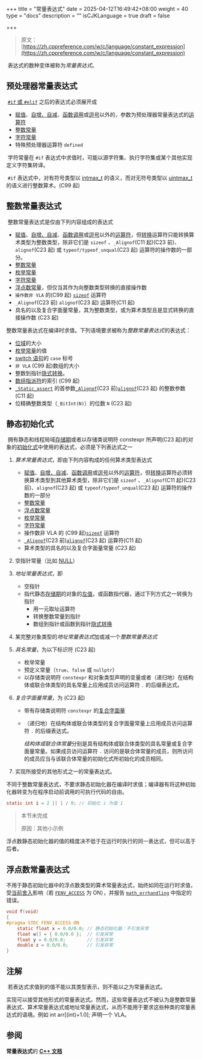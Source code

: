 +++
title = "常量表达式"
date = 2025-04-12T16:49:42+08:00
weight = 40
type = "docs"
description = ""
isCJKLanguage = true
draft = false

+++

> 原文：[https://zh.cppreference.com/w/c/language/constant_expression](https://zh.cppreference.com/w/c/language/constant_expression)

​	表达式的数种变体被称为*常量表达式*。

## 预处理器常量表达式

​	[`#if` 或 `#elif`](https://zh.cppreference.com/w/c/preprocessor/conditional) 之后的表达式必须展开成

- [赋值](https://zh.cppreference.com/w/c/language/operator_assignment)、[自增、自减](https://zh.cppreference.com/w/c/language/operator_incdec)、[函数调用](https://zh.cppreference.com/w/c/language/operator_other#.E5.87.BD.E6.95.B0.E8.B0.83.E7.94.A8)或[逗号](https://zh.cppreference.com/w/c/language/operator_other#.E9.80.97.E5.8F.B7.E8.BF.90.E7.AE.97.E7.AC.A6)以外的，参数为预处理器常量表达式的[运算符](https://zh.cppreference.com/w/c/language/expressions#.E8.BF.90.E7.AE.97.E7.AC.A6)
- [整数常量](https://zh.cppreference.com/w/c/language/integer_constant)
- [字符常量](https://zh.cppreference.com/w/c/language/character_constant)
- 特殊预处理器运算符 `defined`

​	字符常量在 `#if` 表达式中求值时，可能以源字符集、执行字符集或某个其他实现定义字符集转译。

​	`#if` 表达式中，对有符号类型以 [intmax_t](https://zh.cppreference.com/w/c/types/integer) 的语义，而对无符号类型以 [uintmax_t](https://zh.cppreference.com/w/c/types/integer) 的语义进行整数算术。(C99 起)

## 整数常量表达式

​	整数常量表达式是仅由下列内容组成的表达式

- [赋值](https://zh.cppreference.com/w/c/language/operator_assignment)、[自增、自减](https://zh.cppreference.com/w/c/language/operator_incdec)、[函数调用](https://zh.cppreference.com/w/c/language/operator_other#.E5.87.BD.E6.95.B0.E8.B0.83.E7.94.A8)或[逗号](https://zh.cppreference.com/w/c/language/operator_other#.E9.80.97.E5.8F.B7.E8.BF.90.E7.AE.97.E7.AC.A6)以外的[运算符](https://zh.cppreference.com/w/c/language/expressions#.E8.BF.90.E7.AE.97.E7.AC.A6)，但[转换](https://zh.cppreference.com/w/c/language/cast)运算符只能转换算术类型为整数类型，除非它们是 `sizeof` 、`_Alignof`(C11 起)(C23 前)、`alignof`(C23 起) 或 `typeof/typeof_unqual`(C23 起) 运算符的操作数的一部分。
- [整数常量](https://zh.cppreference.com/w/c/language/integer_constant)
- [枚举常量](https://zh.cppreference.com/w/c/language/enum)
- [字符常量](https://zh.cppreference.com/w/c/language/character_constant)
- [浮点数常量](https://zh.cppreference.com/w/c/language/floating_constant)，但仅当其作为向整数类型转换的直接操作数
- `操作数非 VLA` 的(C99 起) [`sizeof`](https://zh.cppreference.com/w/c/language/sizeof) 运算符
- `_Alignof`(C23 前) `alignof`(C23 起) 运算符(C11 起)
- 具名的以及复合字面量常量，其为整数类型，或为算术类型且是显式转换的直接操作数 (C23 起)

​	整数常量表达式在编译时求值。下列语境要求被称为*整数常量表达式* ﻿的表达式：

- [位域](https://zh.cppreference.com/w/c/language/bit_field)的大小
- [枚举常量](https://zh.cppreference.com/w/c/language/enum)的值
- [switch 语句](https://zh.cppreference.com/w/c/language/switch)的 `case` 标号
- `非 VLA` (C99 起)数组的大小
- 整数到指针[隐式转换](https://zh.cppreference.com/w/c/language/conversion)。
- [数组指派符](https://zh.cppreference.com/w/c/language/array_initialization)的索引 (C99 起)
- [`_Static_assert`](https://zh.cppreference.com/w/c/language/_Static_assert) 的首参数[`_Alignof`](https://zh.cppreference.com/w/c/language/_Alignof)(C23 前)[`alignof`](https://zh.cppreference.com/w/c/language/alignof)(C23 起) 的整数参数 (C11 起)
- 位精确整数类型（`_BitInt(N)`）的位数 `N`  (C23 起)

## 静态初始化式

​	拥有静态和线程局域[存储期](https://zh.cppreference.com/w/c/language/storage_duration)或者以存储类说明符 constexpr 所声明(C23 起)的对象的[初始化式](https://zh.cppreference.com/w/c/language/initialization)中使用的表达式，必须是下列表达式之一

1) *算术常量表达式*，即由下列内容构成的任何算术类型表达式
   - [赋值](https://zh.cppreference.com/w/c/language/operator_assignment)、[自增、自减](https://zh.cppreference.com/w/c/language/operator_incdec)、[函数调用](https://zh.cppreference.com/w/c/language/operator_other#.E5.87.BD.E6.95.B0.E8.B0.83.E7.94.A8)或[逗号](https://zh.cppreference.com/w/c/language/operator_other#.E9.80.97.E5.8F.B7.E8.BF.90.E7.AE.97.E7.AC.A6)以外的[运算符](https://zh.cppreference.com/w/c/language/expressions#.E8.BF.90.E7.AE.97.E7.AC.A6)，但[转换](https://zh.cppreference.com/w/c/language/cast)运算符必须转换算术类型到其他算术类型，除非它们是 `sizeof` 、`_Alignof`(C11 起)(C23 前)、`alignof`(C23 起) 或 `typeof/typeof_unqual`(C23 起) 运算符的操作数的一部分
   - [整数常量](https://zh.cppreference.com/w/c/language/integer_constant)
   - [浮点数常量](https://zh.cppreference.com/w/c/language/floating_constant)
   - [枚举常量](https://zh.cppreference.com/w/c/language/enum)
   - [字符常量](https://zh.cppreference.com/w/c/language/character_constant)
   - 操作数非 VLA 的 (C99 起)[`sizeof`](https://zh.cppreference.com/w/c/language/sizeof) 运算符
   - [`_Alignof`](https://zh.cppreference.com/w/c/language/_Alignof)(C23 前)[`alignof`](https://zh.cppreference.com/w/c/language/alignof)(C23 起) 运算符(C11 起)
   - 算术类型的具名的以及复合字面量常量 (C23 起)



2) 空指针常量（比如 [NULL](https://zh.cppreference.com/w/c/types/NULL)）
3) *地址常量表达式*，即
   - 空指针
   - 指代静态[存储期](https://zh.cppreference.com/w/c/language/storage_duration)的对象的[左值](https://zh.cppreference.com/w/c/language/value_category)，或函数指代器，通过下列方式之一转换为指针
     - 用一元取址运算符
     - 转换整数常量到指针
     - 数组到指针或函数到指针[隐式转换](https://zh.cppreference.com/w/c/language/conversion)

4. 某完整对象类型的*地址常量表达式*加或减一个*整数常量表达式*

5. *具名常量*，为以下标识符  (C23 起)

   - 枚举常量
   - 预定义常量（`true`、`false` 或 `nullptr`）
   - 以存储类说明符 `constexpr` 和对象类型声明的变量或者（递归地）在结构体或联合体类型的具名常量上应用成员访问运算符 `.` 的后缀表达式。

6. *复合字面量常量*，为 (C23 起)

   - 带有存储类说明符 `constexpr` 的[复合字面量](https://zh.cppreference.com/w/c/language/compound_literal)

   - （递归地）在结构体或联合体类型的复合字面量常量上应用成员访问运算符 `.` 的后缀表达式。

     *结构体或联合体常量*分别是具有结构体或联合体类型的具名常量或复合字面量常量。如果成员访问运算符 `.` 访问的是联合体常量的成员，则所访问的成员应当与该联合体常量的初始化式所初始化的成员相同。

7) 实现所接受的其他形式之一的常量表达式。

​	不同于整数常量表达式，不要求静态初始化器在编译时求值；编译器有将这种初始化器转变为在程序启动前调用的可执行代码的自由。

```c
static int i = 2 || 1 / 0; // 初始化 i 为值 1
```

> 本节未完成 
>
> 原因：其他小示例

​	浮点数静态初始化器的值的精度决不低于在运行时执行的同一表达式，但可以高于后者。

## 浮点数常量表达式

​	不用于静态初始化器中的浮点数类型的算术常量表达式，始终如同在运行时求值，受[当前舍入](https://zh.cppreference.com/w/c/numeric/fenv/FE_round)影响（若 [`FENV_ACCESS`](https://zh.cppreference.com/w/c/preprocessor/impl) 为 ON），并报告 [`math_errhandling`](https://zh.cppreference.com/w/c/numeric/math/math_errhandling) 中指定的错误。

```c
void f(void)
{
#pragma STDC FENV_ACCESS ON
    static float x = 0.0/0.0; // 静态初始化器：不引发异常
    float w[] = { 0.0/0.0 };  // 引发异常
    float y = 0.0/0.0;        // 引发异常
    double z = 0.0/0.0;       // 引发异常
}
```

## 注解

​	若表达式求值到的值不能以其类型表示，则不能以之为常量表达式。

​	实现可以接受其他形式的常量表达式。然而，这些常量表达式不被认为是整数常量表达式、算术常量表达式或地址常量表达式，从而不能用于要求这些种类的常量表达式的语境。例如 int arr[(int)+1.0]; 声明一个 VLA。

## 参阅

**常量表达式**的 **[C++ 文档](https://zh.cppreference.com/w/cpp/language/constant_expression)**